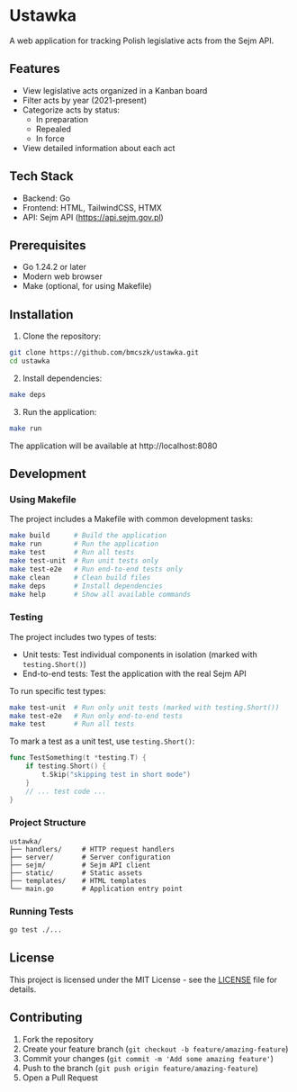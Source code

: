 # Ustawka

A web application for tracking Polish legislative acts from the Sejm API.

## Features

- View legislative acts organized in a Kanban board
- Filter acts by year (2021-present)
- Categorize acts by status:
  - In preparation
  - Repealed
  - In force
- View detailed information about each act

## Tech Stack

- Backend: Go
- Frontend: HTML, TailwindCSS, HTMX
- API: Sejm API (https://api.sejm.gov.pl)

## Prerequisites

- Go 1.24.2 or later
- Modern web browser
- Make (optional, for using Makefile)

## Installation

1. Clone the repository:
```bash
git clone https://github.com/bmcszk/ustawka.git
cd ustawka
```

2. Install dependencies:
```bash
make deps
```

3. Run the application:
```bash
make run
```

The application will be available at http://localhost:8080

## Development

### Using Makefile

The project includes a Makefile with common development tasks:

```bash
make build      # Build the application
make run        # Run the application
make test       # Run all tests
make test-unit  # Run unit tests only
make test-e2e   # Run end-to-end tests only
make clean      # Clean build files
make deps       # Install dependencies
make help       # Show all available commands
```

### Testing

The project includes two types of tests:
- Unit tests: Test individual components in isolation (marked with `testing.Short()`)
- End-to-end tests: Test the application with the real Sejm API

To run specific test types:
```bash
make test-unit  # Run only unit tests (marked with testing.Short())
make test-e2e   # Run only end-to-end tests
make test       # Run all tests
```

To mark a test as a unit test, use `testing.Short()`:
```go
func TestSomething(t *testing.T) {
    if testing.Short() {
        t.Skip("skipping test in short mode")
    }
    // ... test code ...
}
```

### Project Structure

```
ustawka/
├── handlers/     # HTTP request handlers
├── server/       # Server configuration
├── sejm/         # Sejm API client
├── static/       # Static assets
├── templates/    # HTML templates
└── main.go       # Application entry point
```

### Running Tests

```bash
go test ./...
```

## License

This project is licensed under the MIT License - see the [LICENSE](LICENSE) file for details.

## Contributing

1. Fork the repository
2. Create your feature branch (`git checkout -b feature/amazing-feature`)
3. Commit your changes (`git commit -m 'Add some amazing feature'`)
4. Push to the branch (`git push origin feature/amazing-feature`)
5. Open a Pull Request 
